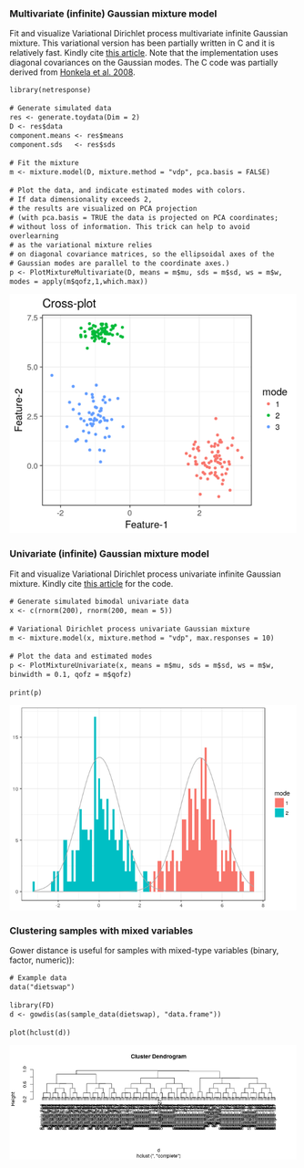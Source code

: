 <!--
  %\VignetteEngine{knitr::rmarkdown}
  %\VignetteIndexEntry{microbiome tutorial - clustering}
  %\usepackage[utf8]{inputenc}
  %\VignetteEncoding{UTF-8}  
-->
### Multivariate (infinite) Gaussian mixture model

Fit and visualize Variational Dirichlet process multivariate infinite
Gaussian mixture. This variational version has been partially written in
C and it is relatively fast. Kindly cite [this
article](http://bioinformatics.oxfordjournals.org/content/26/21/2713.short).
Note that the implementation uses diagonal covariances on the Gaussian
modes. The C code was partially derived from [Honkela et al.
2008](http://www.sciencedirect.com/science/article/pii/S0925231208000659).

    library(netresponse)

    # Generate simulated data
    res <- generate.toydata(Dim = 2)
    D <- res$data
    component.means <- res$means
    component.sds   <- res$sds

    # Fit the mixture
    m <- mixture.model(D, mixture.method = "vdp", pca.basis = FALSE)

    # Plot the data, and indicate estimated modes with colors. 
    # If data dimensionality exceeds 2, 
    # the results are visualized on PCA projection
    # (with pca.basis = TRUE the data is projected on PCA coordinates;
    # without loss of information. This trick can help to avoid overlearning 
    # as the variational mixture relies
    # on diagonal covariance matrices, so the ellipsoidal axes of the 
    # Gaussian modes are parallel to the coordinate axes.)
    p <- PlotMixtureMultivariate(D, means = m$mu, sds = m$sd, ws = m$w, modes = apply(m$qofz,1,which.max))

![](Clustering_files/figure-markdown_strict/LCA2-1.png)

### Univariate (infinite) Gaussian mixture model

Fit and visualize Variational Dirichlet process univariate infinite
Gaussian mixture. Kindly cite [this
article](http://bioinformatics.oxfordjournals.org/content/26/21/2713.short)
for the code.

    # Generate simulated bimodal univariate data
    x <- c(rnorm(200), rnorm(200, mean = 5))

    # Variational Dirichlet process univariate Gaussian mixture
    m <- mixture.model(x, mixture.method = "vdp", max.responses = 10) 

    # Plot the data and estimated modes
    p <- PlotMixtureUnivariate(x, means = m$mu, sds = m$sd, ws = m$w, binwidth = 0.1, qofz = m$qofz)

    print(p)

![](Clustering_files/figure-markdown_strict/LCA1-1.png)

### Clustering samples with mixed variables

Gower distance is useful for samples with mixed-type variables (binary,
factor, numeric)):

    # Example data
    data("dietswap")

    library(FD)
    d <- gowdis(as(sample_data(dietswap), "data.frame"))

    plot(hclust(d))

![](Clustering_files/figure-markdown_strict/clustering-gower-1.png)
